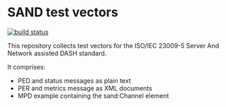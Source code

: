 # SAND test vectors

[![build status](https://gitlab.com/MPEG_SAND/SAND_server/badges/master/build.svg)](https://gitlab.com/MPEG_SAND/SAND_server/commits/master)

This repository collects test vectors for the ISO/IEC 23009-5 Server And Network assisted DASH standard.

It comprises:

- PED and status messages as plain text
- PER and metrics message as XML documents
- MPD example containing the sand:Channel element
